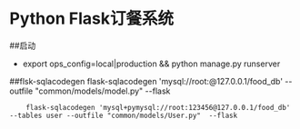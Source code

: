 Python Flask订餐系统
=========================

##启动
* export ops_config=local|production && python manage.py runserver


##flsk-sqlacodegen
		flask-sqlacodegen 'mysql://root:@127.0.0.1/food_db' --outfile "common/models/model.py"  --flask

        flask-sqlacodegen 'mysql+pymysql://root:123456@127.0.0.1/food_db' --tables user --outfile "common/models/User.py"  --flask
